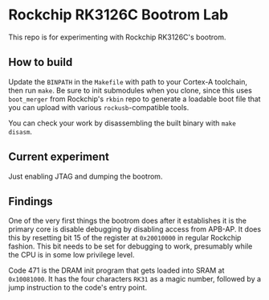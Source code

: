 Rockchip RK3126C Bootrom Lab
============================

This repo is for experimenting with Rockchip RK3126C's bootrom.

How to build
------------
Update the `BINPATH` in the `Makefile` with path to your Cortex-A toolchain,
then run `make`. Be sure to init submodules when you clone, since this uses
`boot_merger` from Rockchip's `rkbin` repo to generate a loadable boot file
that you can upload with various `rockusb`-compatible tools.

You can check your work by disassembling the built binary with `make disasm`.

Current experiment
------------------
Just enabling JTAG and dumping the bootrom.

Findings
--------
One of the very first things the bootrom does after it establishes it is the
primary core is disable debugging by disabling access from APB-AP. It does
this by resetting bit 15 of the register at `0x20010000` in regular Rockchip
fashion. This bit needs to be set for debugging to work, presumably while the
CPU is in some low privilege level.

Code 471 is the DRAM init program that gets loaded into SRAM at `0x10081000`.
It has the four characters `RK31` as a magic number, followed by a jump
instruction to the code's entry point.
